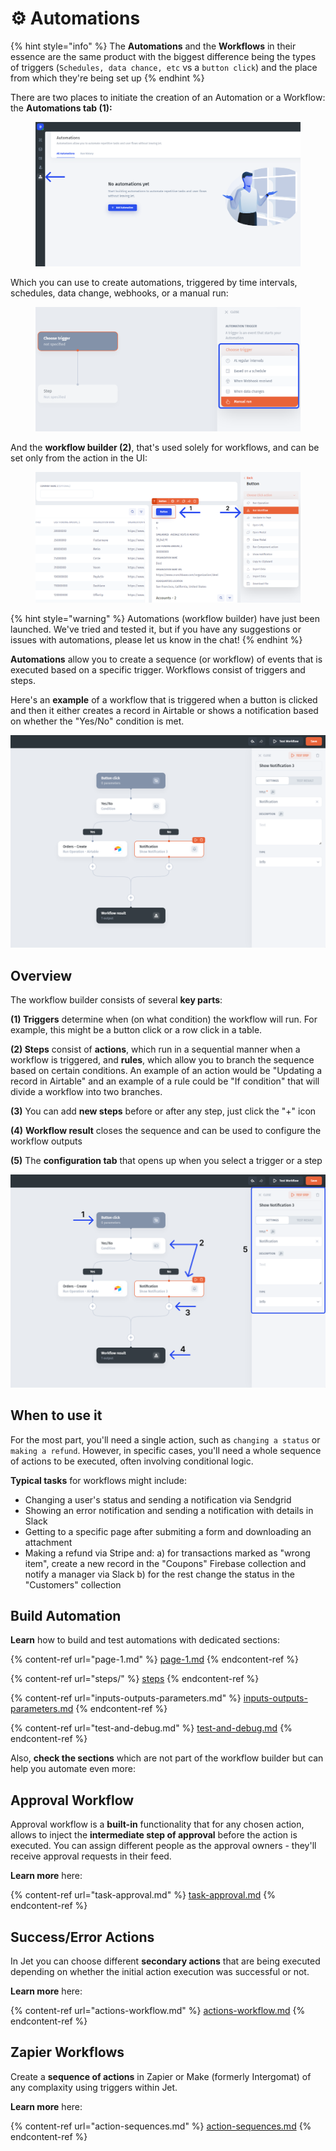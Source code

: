 # ⚙️ Automations

{% hint style="info" %}
The **Automations** and the **Workflows** in their essence are the same product with the biggest difference  being the types of triggers (`Schedules, data chance, etc` vs a `button click`) and the place from which they're being set up
{% endhint %}

There are two places to initiate the creation of an Automation or a Workflow: the **Automations tab (1):**

<figure><img src="../../.gitbook/assets/dsrhtftf (1).png" alt=""><figcaption></figcaption></figure>

Which you can use to create automations, triggered by time intervals, schedules, data change, webhooks, or a manual run:

<figure><img src="../../.gitbook/assets/hxdctf.png" alt=""><figcaption></figcaption></figure>

And the **workflow builder (2)**, that's used solely for workflows, and can be set only from the action in the UI:

<figure><img src="../../.gitbook/assets/rhdxtf.png" alt=""><figcaption></figcaption></figure>

{% hint style="warning" %}
Automations (workflow builder) have just been launched. We've tried and tested it, but if you have any suggestions or issues with automations, please let us know in the chat!
{% endhint %}

**Automations** allow you to create a sequence (or workflow) of events that is executed based on a  specific trigger. Workflows consist of triggers and steps.

Here's an **example** of a workflow that is triggered when a button is clicked and then it either creates a record in Airtable or shows a notification based on whether the "Yes/No" condition is met.

![](../../.gitbook/assets/zsrhxd.png)

## Overview

The workflow builder consists of several **key parts**:

**(1) Triggers** determine when (on what condition) the workflow will run. For example, this might be a button click or a row click in a table.&#x20;

**(2) Steps** consist of **actions**, which run in a sequential manner when a workflow is triggered, and **rules**, which allow you to branch the sequence based on certain conditions. An example of an action would be "Updating a record in Airtable" and an example of a rule could be "If condition" that will divide a workflow into two branches.&#x20;

**(3)** You can add **new steps** before or after any step, just click the "+" icon

**(4)** **Workflow result** closes the sequence and can be used to configure the workflow outputs

**(5)** The **configuration tab** that opens up when you select a trigger or a step

![](../../.gitbook/assets/xtjcfh.png)

## When to use it

For the most part, you'll need a single action, such as `changing a status` or `making a refund`. However, in specific cases, you'll need a whole sequence of actions to be executed, often involving conditional logic.

**Typical tasks** for workflows might include:

* Changing a user's status and sending a notification via Sendgrid
* Showing an error notification and sending a notification with details in Slack
* Getting to a specific page after submiting a form and downloading an attachment
* Making a refund via Stripe and: a) for transactions marked as "wrong item", create a new record in the "Coupons" Firebase collection and notify a manager via Slack b) for the rest change the status in the "Customers" collection&#x20;

## Build Automation

**Learn** how to build and test automations with dedicated sections:

{% content-ref url="page-1.md" %}
[page-1.md](page-1.md)
{% endcontent-ref %}

{% content-ref url="steps/" %}
[steps](steps/)
{% endcontent-ref %}

{% content-ref url="inputs-outputs-parameters.md" %}
[inputs-outputs-parameters.md](inputs-outputs-parameters.md)
{% endcontent-ref %}

{% content-ref url="test-and-debug.md" %}
[test-and-debug.md](test-and-debug.md)
{% endcontent-ref %}

Also, **check the sections** which are not part of the workflow builder but can help you automate even more:

## Approval Workflow

Approval workflow is a **built-in** functionality that for any chosen action, allows to inject the **intermediate step of approval** before the action is executed. You can assign different people as the approval owners - they'll receive approval requests in their feed.

**Learn more** here:

{% content-ref url="task-approval.md" %}
[task-approval.md](task-approval.md)
{% endcontent-ref %}

## Success/Error Actions

In Jet you can choose different **secondary actions** that are being executed depending on whether the initial action execution was successful or not.

**Learn more** here:

{% content-ref url="actions-workflow.md" %}
[actions-workflow.md](actions-workflow.md)
{% endcontent-ref %}

## Zapier Workflows

Create a **sequence of actions** in Zapier or Make (formerly Intergomat) of any complaxity using triggers within Jet.

**Learn more** here:

{% content-ref url="action-sequences.md" %}
[action-sequences.md](action-sequences.md)
{% endcontent-ref %}
